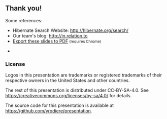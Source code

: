 <!-- .slide: data-state="focus" -->
## Thank you!

Some references:

 * Hibernate Search Website: <http://hibernate.org/search/>
 * Our team's blog: <http://in.relation.to>
 * <a href="?print-pdf">Export these slides to PDF</a> <small>(requires Chrome)</small>

-

### License

Logos in this presentation are trademarks or registered trademarks of their respective owners in the United States and other countries.

The rest of this presentation is distributed under CC-BY-SA-4.0. See https://creativecommons.org/licenses/by-sa/4.0/ for details.

The source code for this presentation is available at https://github.com/yrodiere/presentation.
